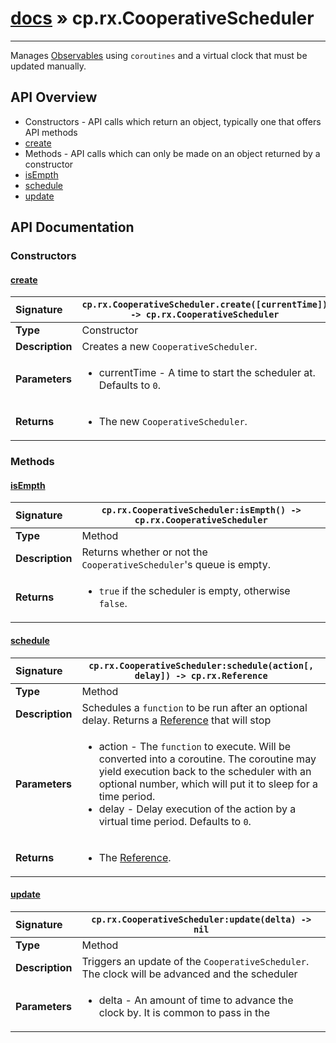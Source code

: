 # [docs](index.md) » cp.rx.CooperativeScheduler
---

Manages [Observables](cp.rx.Observer.md) using `coroutines` and a virtual clock that must be updated
manually.

## API Overview
* Constructors - API calls which return an object, typically one that offers API methods
 * [create](#create)
* Methods - API calls which can only be made on an object returned by a constructor
 * [isEmpth](#isempth)
 * [schedule](#schedule)
 * [update](#update)

## API Documentation

### Constructors

#### [create](#create)
| <span style="float: left;">**Signature**</span> | <span style="float: left;">`cp.rx.CooperativeScheduler.create([currentTime]) -> cp.rx.CooperativeScheduler` </span>                                                          |
| -----------------------------------------------------|---------------------------------------------------------------------------------------------------------|
| **Type**                                             | Constructor |
| **Description**                                      | Creates a new `CooperativeScheduler`. |
| **Parameters**                                       | <ul><li>currentTime     - A time to start the scheduler at. Defaults to <code>0</code>.</li></ul> |
| **Returns**                                          | <ul><li>The new <code>CooperativeScheduler</code>.</li></ul> |

### Methods

#### [isEmpth](#isempth)
| <span style="float: left;">**Signature**</span> | <span style="float: left;">`cp.rx.CooperativeScheduler:isEmpth() -> cp.rx.CooperativeScheduler` </span>                                                          |
| -----------------------------------------------------|---------------------------------------------------------------------------------------------------------|
| **Type**                                             | Method |
| **Description**                                      | Returns whether or not the `CooperativeScheduler`'s queue is empty. |
| **Returns**                                          | <ul><li><code>true</code> if the scheduler is empty, otherwise <code>false</code>.</li></ul> |

#### [schedule](#schedule)
| <span style="float: left;">**Signature**</span> | <span style="float: left;">`cp.rx.CooperativeScheduler:schedule(action[, delay]) -> cp.rx.Reference` </span>                                                          |
| -----------------------------------------------------|---------------------------------------------------------------------------------------------------------|
| **Type**                                             | Method |
| **Description**                                      | Schedules a `function` to be run after an optional delay.  Returns a [Reference](cp.rx.Reference.md) that will stop |
| **Parameters**                                       | <ul><li>action      - The <code>function</code> to execute. Will be converted into a coroutine. The                coroutine may yield execution back to the scheduler with an optional                number, which will put it to sleep for a time period.</li><li>delay       - Delay execution of the action by a virtual time period. Defaults to <code>0</code>.</li></ul> |
| **Returns**                                          | <ul><li>The <a href="cp.rx.Reference.md">Reference</a>.</li></ul> |

#### [update](#update)
| <span style="float: left;">**Signature**</span> | <span style="float: left;">`cp.rx.CooperativeScheduler:update(delta) -> nil` </span>                                                          |
| -----------------------------------------------------|---------------------------------------------------------------------------------------------------------|
| **Type**                                             | Method |
| **Description**                                      | Triggers an update of the `CooperativeScheduler`. The clock will be advanced and the scheduler |
| **Parameters**                                       | <ul><li>delta     - An amount of time to advance the clock by. It is common to pass in the</li></ul> |

